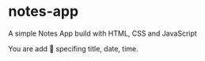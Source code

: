# notes-app
A simple Notes App build with HTML, CSS and JavaScript

You are add 📝 specifing title, date, time.
